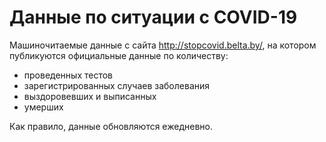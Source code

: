 # Данные по ситуации с COVID-19

Машиночитаемые данные с сайта http://stopcovid.belta.by/, на котором
публикуются официальные данные по количеству:

- проведенных тестов
- зарегистрированных случаев заболевания
- выздоровевших и выписанных
- умерших

Как правило, данные обновляются ежедневно.

